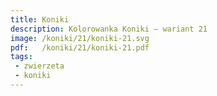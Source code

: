 ```yaml
---
title: Koniki
description: Kolorowanka Koniki – wariant 21
image: /koniki/21/koniki-21.svg
pdf:   /koniki/21/koniki-21.pdf
tags:
 - zwierzeta
 - koniki
---
```

